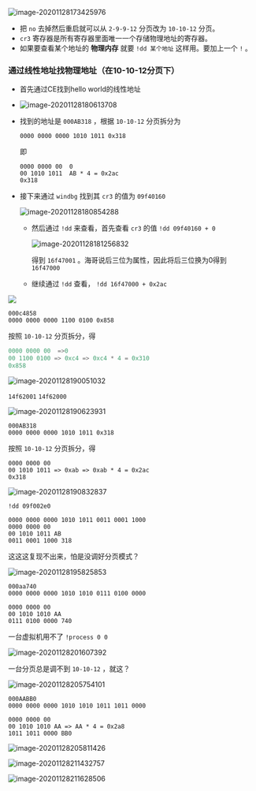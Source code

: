 ![image-20201128173425976](https://raw.githubusercontent.com/smallzhong/picgo-pic-bed/master/image-20201128173425976.png)

+ 把 `no` 去掉然后重启就可以从 `2-9-9-12` 分页改为 `10-10-12` 分页。
+ `cr3` 寄存器是所有寄存器里面唯一一个存储物理地址的寄存器。
+ 如果要查看某个地址的 **物理内存** 就要 `!dd 某个地址` 这样用。要加上一个 `!` 。 



### 通过线性地址找物理地址（在10-10-12分页下）

+ 首先通过CE找到hello world的线性地址

+ ![image-20201128180613708](https://raw.githubusercontent.com/smallzhong/picgo-pic-bed/master/image-20201128180613708.png)

+ 找到的地址是 `000AB318` ，根据 `10-10-12` 分页拆分为

  ```
  0000 0000 0000 1010 1011 0x318
  ```

  即

  ````
  0000 0000 00  0
  00 1010 1011  AB * 4 = 0x2ac
  0x318
  ````

+ 接下来通过 `windbg` 找到其 `cr3` 的值为 `09f40160`

  ![image-20201128180854288](https://raw.githubusercontent.com/smallzhong/picgo-pic-bed/master/image-20201128180854288.png)
  + 然后通过 `!dd` 来查看，首先查看 `cr3` 的值 `!dd 09f40160 + 0`

    ![image-20201128181256832](https://raw.githubusercontent.com/smallzhong/picgo-pic-bed/master/image-20201128181256832.png)

    得到 `16f47001` 。海哥说后三位为属性，因此将后三位换为0得到 `16f47000`

  + 继续通过 `!dd` 查看， `!dd 16f47000 + 0x2ac`

  



![](https://raw.githubusercontent.com/smallzhong/picgo-pic-bed/master/image-20201128185745010.png)

```
000c4858
0000 0000 0000 1100 0100 0x858
```

按照 `10-10-12` 分页拆分，得

```cpp
0000 0000 00  =>0
00 1100 0100 => 0xc4 => 0xc4 * 4 = 0x310
0x858
```



![image-20201128190051032](https://raw.githubusercontent.com/smallzhong/picgo-pic-bed/master/image-20201128190051032.png)

`14f62001`  `14f62000`



![image-20201128190623931](https://raw.githubusercontent.com/smallzhong/picgo-pic-bed/master/image-20201128190623931.png)

```
000AB318
0000 0000 0000 1010 1011 0x318
```

按照 `10-10-12` 分页拆分，得

```
0000 0000 00
00 1010 1011 => 0xab => 0xab * 4 = 0x2ac
0x318
```

![image-20201128190832837](https://raw.githubusercontent.com/smallzhong/picgo-pic-bed/master/image-20201128190832837.png)

`!dd 09f002e0`





```
0000 0000 0000 1010 1011 0011 0001 1000
0000 0000 00
00 1010 1011 AB
0011 0001 1000 318
```





这这这复现不出来，怕是没调好分页模式？



![image-20201128195825853](https://raw.githubusercontent.com/smallzhong/picgo-pic-bed/master/image-20201128195825853.png)

```
000aa740
0000 0000 0000 1010 1010 0111 0100 0000
```

```
0000 0000 00
00 1010 1010 AA
0111 0100 0000 740
```

一台虚拟机用不了 `!process 0 0`

![image-20201128201607392](https://raw.githubusercontent.com/smallzhong/picgo-pic-bed/master/image-20201128201607392.png)

一台分页总是调不到 `10-10-12` ，就这？



![image-20201128205754101](https://raw.githubusercontent.com/smallzhong/picgo-pic-bed/master/image-20201128205754101.png)

```
000AABB0
0000 0000 0000 1010 1010 1011 1011 0000
```

```
0000 0000 00
00 1010 1010 AA => AA * 4 = 0x2a8
1011 1011 0000 BB0
```



![image-20201128205811426](https://raw.githubusercontent.com/smallzhong/picgo-pic-bed/master/image-20201128205811426.png)





![image-20201128211432757](https://raw.githubusercontent.com/smallzhong/picgo-pic-bed/master/image-20201128211432757.png)

![image-20201128211628506](https://raw.githubusercontent.com/smallzhong/picgo-pic-bed/master/image-20201128211628506.png)

